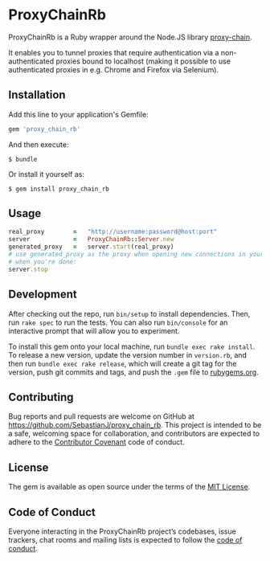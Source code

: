 # ProxyChainRb

ProxyChainRb is a Ruby wrapper around the Node.JS library [proxy-chain](https://github.com/apifytech/proxy-chain).

It enables you to tunnel proxies that require authentication via a non-authenticated proxies bound to localhost (making it possible to use authenticated proxies in e.g. Chrome and Firefox via Selenium).

## Installation

Add this line to your application's Gemfile:

```ruby
gem 'proxy_chain_rb'
```

And then execute:

    $ bundle

Or install it yourself as:

    $ gem install proxy_chain_rb

## Usage

```ruby
real_proxy        =   "http://username:password@host:port"
server            =   ProxyChainRb::Server.new
generated_proxy   =   server.start(real_proxy)
# use generated_proxy as the proxy when opening new connections in your code
# when you're done:
server.stop
```

## Development

After checking out the repo, run `bin/setup` to install dependencies. Then, run `rake spec` to run the tests. You can also run `bin/console` for an interactive prompt that will allow you to experiment.

To install this gem onto your local machine, run `bundle exec rake install`. To release a new version, update the version number in `version.rb`, and then run `bundle exec rake release`, which will create a git tag for the version, push git commits and tags, and push the `.gem` file to [rubygems.org](https://rubygems.org).

## Contributing

Bug reports and pull requests are welcome on GitHub at https://github.com/SebastianJ/proxy_chain_rb. This project is intended to be a safe, welcoming space for collaboration, and contributors are expected to adhere to the [Contributor Covenant](http://contributor-covenant.org) code of conduct.

## License

The gem is available as open source under the terms of the [MIT License](https://opensource.org/licenses/MIT).

## Code of Conduct

Everyone interacting in the ProxyChainRb project’s codebases, issue trackers, chat rooms and mailing lists is expected to follow the [code of conduct](https://github.com/SebastianJ/proxy_chain_rb/blob/master/CODE_OF_CONDUCT.md).
